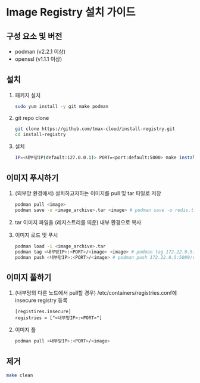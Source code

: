 # Image Registry 설치 가이드

## 구성 요소 및 버전
* podman (v2.2.1 이상)
* openssl (v1.1.1 이상)

## 설치
1. 패키지 설치
   ```bash
   sudo yum install -y git make podman
   ```
   
2. git repo clone
   ```bash
   git clone https://github.com/tmax-cloud/install-registry.git
   cd install-registry
   ```
   
3. 설치
   ```bash
   IP=<내부망IP(default:127.0.0.1)> PORT=<port:default:5000> make install 
   ```

## 이미지 푸시하기
1. (외부망 환경에서) 설치하고자하는 이미지를 pull 및 tar 파일로 저장
   ```bash
   podman pull <image>
   podman save -o <image_archive>.tar <image> # podman save -o redis.tar redis
   ```

2. tar 이미지 파일을 (레지스트리를 띄운) 내부 환경으로 복사

3. 이미지 로드 및 푸시
   ```bash
   podman load -i <image_archive>.tar
   podman tag <내부망IP>:<PORT>/<image> <image> # podman tag 172.22.0.5:5000/redis redis
   podman push <내부망IP>:<PORT>/<image> # podman push 172.22.0.5:5000/redis
   ```

## 이미지 풀하기
1. (내부망의 다른 노드에서 pull할 경우) /etc/containers/registries.conf에 insecure registry 등록
   ```text
   [registires.insecure]
   registries = ["<내부망IP>:<PORT>"]
   ```

2. 이미지 풀
   ```bash
   podman pull <내부망IP>:<PORT>/<image>
   ```

## 제거
   ```bash
   make clean
   ```